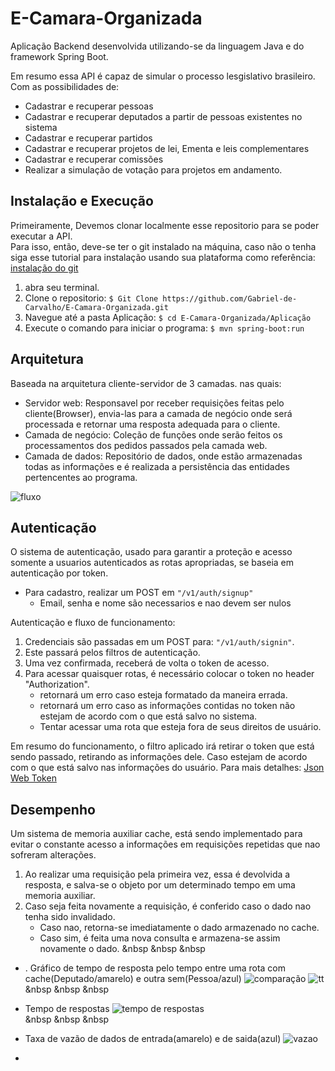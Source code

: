 # E-Camara-Organizada


Aplicação Backend desenvolvida utilizando-se da linguagem Java e do framework Spring Boot.

Em resumo essa API é capaz de simular o processo lesgislativo brasileiro. Com as possibilidades de:
* Cadastrar e recuperar pessoas
* Cadastrar e recuperar deputados a partir de pessoas existentes no sistema
* Cadastrar e recuperar partidos
* Cadastrar e recuperar projetos de lei, Ementa e leis complementares
* Cadastrar e recuperar comissões
* Realizar a simulação de votação para projetos em andamento.
   

## Instalação e Execução
Primeiramente, Devemos clonar localmente esse repositorio para se poder executar a API.  
Para isso, então, deve-se ter o git instalado na máquina, caso não o tenha siga esse tutorial para instalação usando sua plataforma como referência: [instalação do git](https://git-scm.com/book/pt-br/v1/Primeiros-passos-Instalando-Git.)  

1. abra seu terminal.
1. Clone o repositorio: `$ Git Clone https://github.com/Gabriel-de-Carvalho/E-Camara-Organizada.git`
1. Navegue até a pasta Aplicação: `$ cd E-Camara-Organizada/Aplicação`
1. Execute o comando para iniciar o programa: `$ mvn spring-boot:run`


## Arquitetura

Baseada na arquitetura cliente-servidor de 3 camadas. nas quais:  
* Servidor web: Responsavel por receber requisições feitas pelo cliente(Browser), envia-las para a camada de negócio onde será processada e retornar uma resposta adequada para o cliente.
* Camada de negócio: Coleção de funções onde serão feitos os processamentos dos pedidos passados pela camada web.
* Camada de dados: Repositório de dados, onde estão armazenadas todas as informações e é realizada a persistência das entidades pertencentes ao programa.  
  
  
  
![fluxo](https://i.ibb.co/qj04PfN/eco-1.jpg)


## Autenticação

O sistema de autenticação, usado para garantir a proteção e acesso somente a usuarios autenticados as rotas apropriadas, se baseia em autenticação por token. 

* Para cadastro, realizar um POST em `"/v1/auth/signup"`  
    * Email, senha e nome são necessarios e nao devem ser nulos  
    
Autenticação e fluxo de funcionamento:  
1. Credenciais são passadas em um POST para: `"/v1/auth/signin"`.
2. Este passará pelos filtros de autenticação.
3. Uma vez confirmada, receberá de volta o token de acesso.
4. Para acessar quaisquer rotas, é necessário colocar o token no header "Authorization".
    * retornará um erro caso esteja formatado da maneira errada.
    * retornará um erro caso as informações contidas no token não estejam de acordo com o que está salvo no sistema.
    * Tentar acessar uma rota que esteja fora de seus direitos de usuário.

Em resumo do funcionamento, o filtro aplicado irá retirar o token que está sendo passado, retirando as informações dele. Caso estejam de acordo com o que está salvo nas informações do usuário.
Para mais detalhes: [Json Web Token](https://medium.com/tableless/entendendo-tokens-jwt-json-web-token-413c6d1397f6)

## Desempenho
 Um sistema de memoria auxiliar cache, está sendo implementado para evitar o constante acesso a informações em requisições repetidas que nao sofreram alterações.
 
 1. Ao realizar uma requisição pela primeira vez, essa é devolvida a resposta, e salva-se o objeto por um determinado tempo em uma memoria auxiliar.
 1. Caso seja feita novamente a requisição, é conferido caso o dado nao tenha sido invalidado.
    * Caso nao, retorna-se imediatamente o dado armazenado no cache.
    * Caso sim, é feita uma nova consulta e armazena-se assim novamente o dado. 
&nbsp
&nbsp
&nbsp
* . Gráfico de tempo de resposta pelo tempo entre uma rota com cache(Deputado/amarelo) e outra sem(Pessoa/azul)
![comparação](https://uploaddeimagens.com.br/images/002/437/749/full/flotLatenciesOverTime.png?1571691521) 
![tt](https://uploaddeimagens.com.br/images/002/437/750/full/flotResponseTimesPercentiles.png?1571691539)  
 &nbsp
 &nbsp
 &nbsp
* Tempo de respostas
![tempo de respostas](https://uploaddeimagens.com.br/images/002/437/751/full/WhatsApp_Image_2019-10-21_at_17.45.23.jpeg?1571691552)  
&nbsp
&nbsp
&nbsp
* Taxa de vazão de dados de entrada(amarelo) e de saida(azul)
![vazao](https://uploaddeimagens.com.br/images/002/437/748/full/flotBytesThroughputOverTime.png?1571691499)

* 

